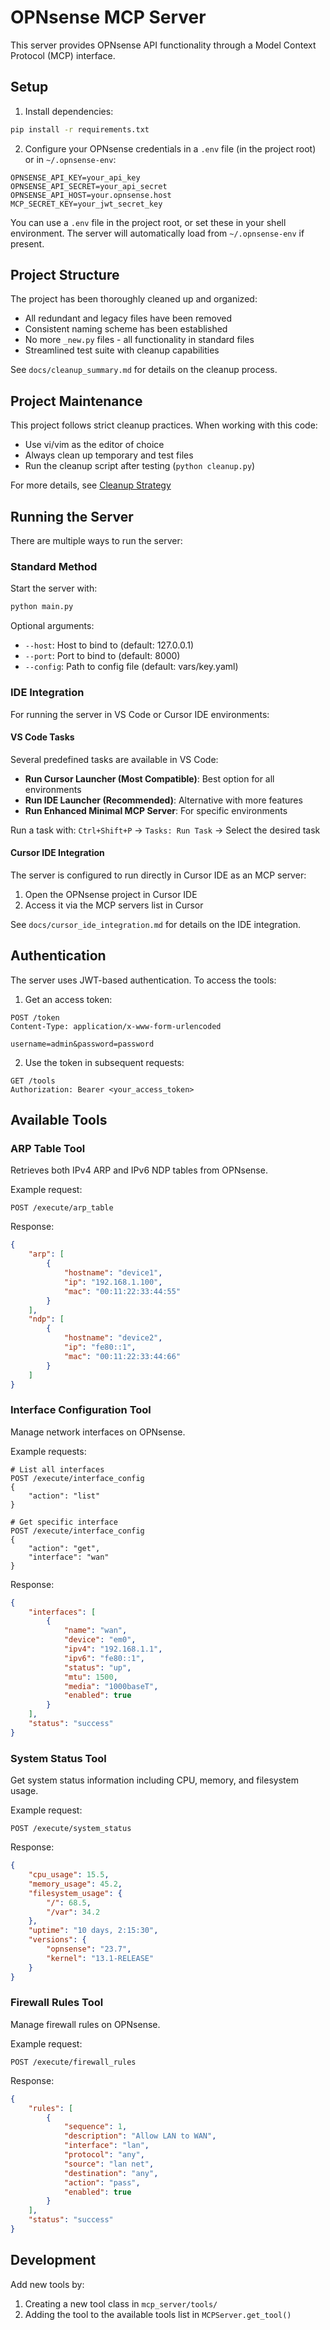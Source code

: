 # OPNsense MCP Server

This server provides OPNsense API functionality through a Model Context Protocol (MCP) interface.

## Setup

1. Install dependencies:
```bash
pip install -r requirements.txt
```

2. Configure your OPNsense credentials in a `.env` file (in the project root) or in `~/.opnsense-env`:

```env
OPNSENSE_API_KEY=your_api_key
OPNSENSE_API_SECRET=your_api_secret
OPNSENSE_API_HOST=your.opnsense.host
MCP_SECRET_KEY=your_jwt_secret_key
```

You can use a `.env` file in the project root, or set these in your shell environment. The server will automatically load from `~/.opnsense-env` if present.

## Project Structure

The project has been thoroughly cleaned up and organized:
- All redundant and legacy files have been removed
- Consistent naming scheme has been established
- No more `_new.py` files - all functionality in standard files
- Streamlined test suite with cleanup capabilities

See `docs/cleanup_summary.md` for details on the cleanup process.

## Project Maintenance

This project follows strict cleanup practices. When working with this code:

- Use vi/vim as the editor of choice
- Always clean up temporary and test files
- Run the cleanup script after testing (`python cleanup.py`)

For more details, see [Cleanup Strategy](docs/cleanup_strategy.md)

## Running the Server

There are multiple ways to run the server:

### Standard Method

Start the server with:
```bash
python main.py
```

Optional arguments:
- `--host`: Host to bind to (default: 127.0.0.1)
- `--port`: Port to bind to (default: 8000)
- `--config`: Path to config file (default: vars/key.yaml)

### IDE Integration

For running the server in VS Code or Cursor IDE environments:

#### VS Code Tasks

Several predefined tasks are available in VS Code:

- **Run Cursor Launcher (Most Compatible)**: Best option for all environments
- **Run IDE Launcher (Recommended)**: Alternative with more features
- **Run Enhanced Minimal MCP Server**: For specific environments

Run a task with: `Ctrl+Shift+P` → `Tasks: Run Task` → Select the desired task

#### Cursor IDE Integration

The server is configured to run directly in Cursor IDE as an MCP server:

1. Open the OPNsense project in Cursor IDE
2. Access it via the MCP servers list in Cursor

See `docs/cursor_ide_integration.md` for details on the IDE integration.

## Authentication

The server uses JWT-based authentication. To access the tools:

1. Get an access token:
```http
POST /token
Content-Type: application/x-www-form-urlencoded

username=admin&password=password
```

2. Use the token in subsequent requests:
```http
GET /tools
Authorization: Bearer <your_access_token>
```

## Available Tools

### ARP Table Tool
Retrieves both IPv4 ARP and IPv6 NDP tables from OPNsense.

Example request:
```http
POST /execute/arp_table
```

Response:
```json
{
    "arp": [
        {
            "hostname": "device1",
            "ip": "192.168.1.100",
            "mac": "00:11:22:33:44:55"
        }
    ],
    "ndp": [
        {
            "hostname": "device2",
            "ip": "fe80::1",
            "mac": "00:11:22:33:44:66"
        }
    ]
}
```

### Interface Configuration Tool
Manage network interfaces on OPNsense.

Example requests:
```http
# List all interfaces
POST /execute/interface_config
{
    "action": "list"
}

# Get specific interface
POST /execute/interface_config
{
    "action": "get",
    "interface": "wan"
}
```

Response:
```json
{
    "interfaces": [
        {
            "name": "wan",
            "device": "em0",
            "ipv4": "192.168.1.1",
            "ipv6": "fe80::1",
            "status": "up",
            "mtu": 1500,
            "media": "1000baseT",
            "enabled": true
        }
    ],
    "status": "success"
}
```

### System Status Tool
Get system status information including CPU, memory, and filesystem usage.

Example request:
```http
POST /execute/system_status
```

Response:
```json
{
    "cpu_usage": 15.5,
    "memory_usage": 45.2,
    "filesystem_usage": {
        "/": 68.5,
        "/var": 34.2
    },
    "uptime": "10 days, 2:15:30",
    "versions": {
        "opnsense": "23.7",
        "kernel": "13.1-RELEASE"
    }
}
```

### Firewall Rules Tool
Manage firewall rules on OPNsense.

Example request:
```http
POST /execute/firewall_rules
```

Response:
```json
{
    "rules": [
        {
            "sequence": 1,
            "description": "Allow LAN to WAN",
            "interface": "lan",
            "protocol": "any",
            "source": "lan net",
            "destination": "any",
            "action": "pass",
            "enabled": true
        }
    ],
    "status": "success"
}
```

## Development

Add new tools by:
1. Creating a new tool class in `mcp_server/tools/`
2. Adding the tool to the available tools list in `MCPServer.get_tool()`

